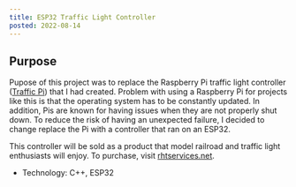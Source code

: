 ```yaml
---
title: ESP32 Traffic Light Controller
posted: 2022-08-14
---
```


## Purpose

Pupose of this project was to replace the Raspberry Pi traffic light controller
([Traffic Pi](/projects/traffic-pi)) that I had created. Problem with using a Raspberry Pi 
for projects like this is that the operating system has to be constantly updated. In addition, 
Pis are known for having issues when they are not properly shut down. To reduce the risk of 
having an unexpected failure, I decided to change replace the Pi with a controller that 
ran on an ESP32.

This controller will be sold as a product that model railroad and traffic light enthusiasts
will enjoy. To purchase, visit 
<a href="https://rhtservices.net" target="_blank">rhtservices.net</a>.

* Technology: C++, ESP32

